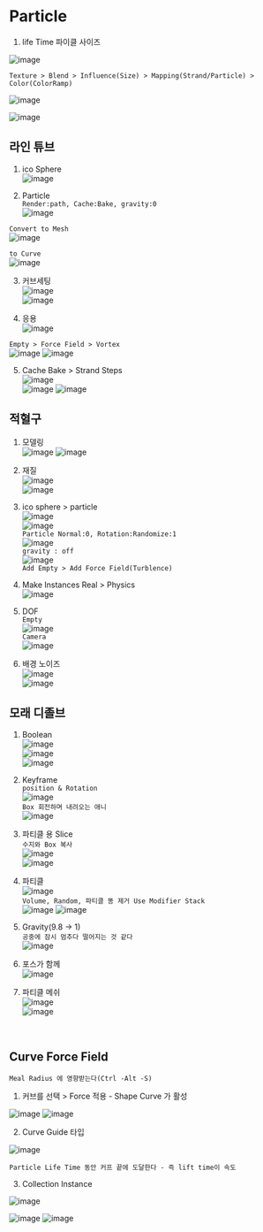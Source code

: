 Particle
============

1. life Time 파이클 사이즈

![image](https://user-images.githubusercontent.com/30430227/144852453-d9fabb10-00ca-4c71-95c1-bc4ff53229a5.png)

`Texture > Blend > Influence(Size) > Mapping(Strand/Particle) > Color(ColorRamp) `

![image](https://user-images.githubusercontent.com/30430227/144852536-190c655c-20d7-4e19-8ca9-7d6b8112957d.png)

![image](https://user-images.githubusercontent.com/30430227/144852825-cbdbb252-ae84-4867-8352-1959e7cd86a7.png)


라인 튜브 
----------
1. ico Sphere  
![image](https://user-images.githubusercontent.com/30430227/132629225-de709860-db0d-4961-8f27-44045596c465.png)  


2. Particle  
`Render:path, Cache:Bake, gravity:0`  
![image](https://user-images.githubusercontent.com/30430227/132629753-76bc9133-a54c-4bd2-b886-3632a9899145.png)  

`Convert to Mesh`  
![image](https://user-images.githubusercontent.com/30430227/132629834-936727d3-45fc-4949-9f3e-511795749372.png)

`to Curve`  
![image](https://user-images.githubusercontent.com/30430227/132629979-03d8a1f0-2ec7-4485-bf2e-13b8f958846e.png)  

3. 커브세팅  
![image](https://user-images.githubusercontent.com/30430227/132630309-147b366a-5094-4644-bf8f-fffef7a68aec.png)  
![image](https://user-images.githubusercontent.com/30430227/132630357-e47041c5-e98d-4810-b92c-7f8dc175757f.png)  

4. 응용  
![image](https://user-images.githubusercontent.com/30430227/132631804-e1bcbb54-5881-466e-8d78-72931698dcc5.png)  

`Empty > Force Field > Vortex`   
![image](https://user-images.githubusercontent.com/30430227/132631146-a967f0ef-4289-4948-b717-1cbc52dc1b72.png)
![image](https://user-images.githubusercontent.com/30430227/132631160-cd871d43-b655-4c24-9f95-6631721ece9b.png)  


5. Cache Bake > Strand Steps  
![image](https://user-images.githubusercontent.com/30430227/132631430-c9d826d5-7a5b-4b44-bba1-fd14da44cd69.png)  
![image](https://user-images.githubusercontent.com/30430227/132631496-802d766a-b0af-47be-b6f0-d6d226a7ee1b.png)
![image](https://user-images.githubusercontent.com/30430227/132631708-cc1c273f-ccb2-479f-bb82-d1cb8027bf81.png)  



적혈구
--------
1. 모델링  
![image](https://user-images.githubusercontent.com/30430227/132632421-304e95d7-4ca6-4ea6-acdf-9147a8148443.png)
![image](https://user-images.githubusercontent.com/30430227/132632602-a8949259-f3b8-48ac-9faf-0cb086d837f8.png)  

2. 재질  
![image](https://user-images.githubusercontent.com/30430227/132635387-88e49333-1ad3-450d-9cf2-6e389e89b892.png)  
![image](https://user-images.githubusercontent.com/30430227/132635366-04adee31-24fe-489e-973d-364b594d8357.png)  


3. ico sphere > particle  
![image](https://user-images.githubusercontent.com/30430227/132635654-482dcdb5-bec7-4b40-82f2-62ef4fcc7730.png)  
![image](https://user-images.githubusercontent.com/30430227/132635691-0e9cf537-cb13-402a-9963-71c412c4854a.png)  
`Particle Normal:0, Rotation:Randomize:1`  
![image](https://user-images.githubusercontent.com/30430227/132637233-e4173620-62b7-4795-8d27-f162b04f6c1d.png)  
`gravity : off`  
![image](https://user-images.githubusercontent.com/30430227/132637285-8d5c1a56-40a1-4d6a-a046-28742ada57d3.png)  
`Add Empty > Add Force Field(Turblence)`  


4. Make Instances Real > Physics  
![image](https://user-images.githubusercontent.com/30430227/132638156-b878e0d3-fd91-4ff6-bc0e-a0f54f80048f.png)

5. DOF  
`Empty`  
![image](https://user-images.githubusercontent.com/30430227/132640532-97483d54-7010-4f4b-af62-f3598053d881.png)  
`Camera`  
![image](https://user-images.githubusercontent.com/30430227/132640575-78a1521f-acec-49e6-bbdf-1ae940bf7e6d.png)  

6. 배경 노이즈  
![image](https://user-images.githubusercontent.com/30430227/132641110-c6ec4407-c990-4f26-ac12-872b039c1270.png)  
![image](https://user-images.githubusercontent.com/30430227/132641151-0c92428b-0d8d-4c95-b83e-8f1b020f8cf2.png)  


모래 디졸브  
------------
1. Boolean  
![image](https://user-images.githubusercontent.com/30430227/132645309-f340857c-02fc-478b-b36e-fb4d611eaa95.png)  
![image](https://user-images.githubusercontent.com/30430227/132645445-454dc3ae-7ae7-477e-86f4-6549242c6aeb.png)  
![image](https://user-images.githubusercontent.com/30430227/132645529-dfb77fd4-0e9f-46c6-b4f2-76af0bcb9f76.png)  

2. Keyframe  
`position & Rotation`  
![image](https://user-images.githubusercontent.com/30430227/132646009-22fa7f26-fafe-4cb9-8926-922d91938ec6.png)  
`Box 회전하며 내려오는 애니`  
![image](https://user-images.githubusercontent.com/30430227/132646276-85ab740b-373f-481f-b4bd-509937467314.png)  

3. 파티클 용 Slice  
`수지와 Box 복사`  
![image](https://user-images.githubusercontent.com/30430227/132647827-daa7def6-8273-4857-a0bb-a285e03af50b.png)  
![image](https://user-images.githubusercontent.com/30430227/132647974-c3deabef-e354-4b4c-90c7-3799dabcd83c.png)  


4. 파티클  
![image](https://user-images.githubusercontent.com/30430227/132648588-d34d9d8b-05fe-4ae2-9620-3bbcff910630.png)  
`Volume, Random, 파티클 똥 제거 Use Modifier Stack`  
![image](https://user-images.githubusercontent.com/30430227/132650561-c2b6c248-6ffe-4584-8d24-f8c521a6f33f.png)
![image](https://user-images.githubusercontent.com/30430227/132648743-dd4c6eeb-7931-4867-a887-2f0c3d4da5d8.png)  


5. Gravity(9.8 -> 1)  
`공중에 잠시 멈추다 떨어지는 것 같다`  
![image](https://user-images.githubusercontent.com/30430227/132650119-e84ef694-643e-4eae-8366-682753948139.png)  


6. 포스가 함께  
![image](https://user-images.githubusercontent.com/30430227/132651255-ca343eb4-b033-4f0c-a318-67ffd0148840.png)  



7. 파티클 메쉬  
![image](https://user-images.githubusercontent.com/30430227/132651543-e66d22af-7080-4a4d-9ccb-666c6ba0e7f5.png)  
![image](https://user-images.githubusercontent.com/30430227/132651740-3e0a4458-ecf4-4535-b1d0-908dc7cea993.png)  

<br>

Curve Force Field
-------------

`Meal Radius 에 영향받는다(Ctrl -Alt -S)`

1. 커브를 선택 > Force 적용 - Shape Curve 가 활성

![image](https://user-images.githubusercontent.com/30430227/142744922-468ed196-96a8-48b2-961c-3eda38eed52d.png)
![image](https://user-images.githubusercontent.com/30430227/142745078-e533e998-b67a-4243-88d8-0af97a343e58.png)

2. Curve Guide 타입 

![image](https://user-images.githubusercontent.com/30430227/142744974-1c4e5c20-87f1-4645-8485-972a3da95ea6.png)

`Particle Life Time 동안 커프 끝에 도달한다 - 즉 lift time이 속도`

3. Collection Instance

![image](https://user-images.githubusercontent.com/30430227/142745302-4674fe24-dea4-4ecd-b423-b7f59685b19c.png)

![image](https://user-images.githubusercontent.com/30430227/142745283-8d665168-4542-4b82-9ba9-611d2e564479.png)
![image](https://user-images.githubusercontent.com/30430227/142745305-f560f21e-c266-4a9d-8d54-51c56c0f6242.png)























